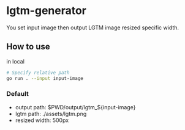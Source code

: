 # lgtm-generator
You set input image then output LGTM image resized specific width.

## How to use
in local
```sh
# Specify relative path
go run . --input input-image
```

### Default
- output path: $PWD/output/lgtm_${input-image}
- lgtm path: ./assets/lgtm.png
- resized width: 500px
